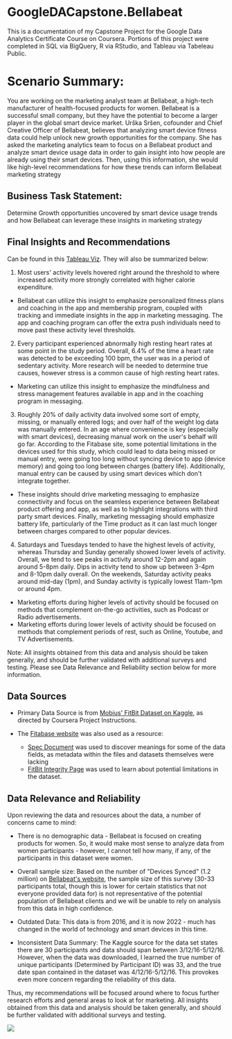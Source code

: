 # GoogleDACapstone.Bellabeat
This is a documentation of my Capstone Project for the Google Data Analytics Certificate Course on Coursera.  Portions of this project were completed in SQL via BigQuery, R via RStudio, and Tableau via Tabeleau Public. 

# Scenario Summary: 
You are working on the marketing analyst team at Bellabeat, a high-tech manufacturer of health-focused products for women. Bellabeat is a successful small company, but they have the potential to become a larger player in the global smart device market. Urška Sršen, cofounder and Chief Creative Officer of Bellabeat, believes that analyzing smart device fitness data could help unlock new growth opportunities for the company. She has asked the marketing analytics team to focus on a Bellabeat product and analyze smart device usage data in order to gain insight into how people are already using their smart devices. Then, using this information, she would like high-level recommendations for how these trends can inform Bellabeat marketing strategy


## Business Task Statement: 
Determine Growth opportunities uncovered by smart device usage trends and how Bellabeat can leverage these insights in marketing strategy

## Final Insights and Recommendations
Can be found in this [Tableau Viz](https://public.tableau.com/app/profile/samantha8455/viz/BBFitBit_Data/InsightsandRecs#2). They will also be summarized below:

1. Most users' activity levels hovered right around the threshold to where increased activity more strongly correlated with higher calorie expenditure. 
* Bellabeat can utilize this insight to emphasize personalized fitness plans and coaching in the app and membership program, coupled with tracking and immediate insights in the app in marketing messaging. The app and coaching program can offer the extra push individuals need to move past these activity level thresholds.

2. Every participant experienced abnormally high resting heart rates at some point in the study period. Overall, 6.4% of the time a heart rate was detected to be exceeding 100 bpm, the user was in a period of sedentary activity. More research will be needed to determine true causes, however stress is a common cause of high resting heart rates. 
* Marketing can utilize this insight to emphasize the mindfulness and stress management features available in app and in the coaching program in messaging.

3. Roughly 20% of daily activity data involved some sort of empty, missing, or manually entered logs; and over half of the weight log data was manually entered. In an age where convenience is key (especially with smart devices), decreasing manual work on the user's behalf will go far. According to the Fitabase site, some potential limitations in the devices used for this study, which could lead to data being missed or manual entry, were going too long without syncing device to app (device memory) and going too long between charges (battery life). Additionally, manual entry can be caused by using smart devices which don't integrate together. 
* These insights should drive marketing messaging to emphasize connectivity and focus on the seamless experience between Bellabeat product offering and app, as well as to highlight integrations with third party smart devices. Finally, marketing messaging should emphasize battery life, particularly of the Time product as it can last much longer between charges compared to other popular devices.

4. Saturdays and Tuesdays tended to have the highest levels of activity, whereas Thursday and Sunday generally showed lower levels of activity. Overall, we tend to see peaks in activity around 12-2pm and again around 5-8pm daily.  Dips in activity tend to show up between 3-4pm and 8-10pm daily overall.  On the weekends, Saturday activity peaks around mid-day (1pm), and Sunday activity is typically lowest 11am-1pm or around 4pm.
* Marketing efforts during higher levels of activity should be focused on methods that complement on-the-go activities, such as Podcast or Radio advertisements.
* Marketing efforts during lower levels of activity should be focused on methods that complement periods of rest, such as Online, Youtube, and TV Advertisements.

Note: All insights obtained from this data and analysis should be taken generally, and should be further validated with additional surveys and testing. Please see Data Relevance and Reliability section below for more information. 



## Data Sources

* Primary Data Source is from [Mobius' FitBit Dataset on Kaggle](https://www.kaggle.com/datasets/arashnic/fitbit), as directed by Coursera Project Instructions.

* The [Fitabase website](https://www.fitabase.com/resources/knowledge-base/learn-about-fitbit-data) was also used as a resource: 
  * [Spec Document](https://www.fitabase.com/media/1930/fitabasedatadictionary102320.pdf) was used to discover meanings for some of the data fields, as metadata within the files and datasets themselves were lacking
  * [FitBit Integrity Page](https://www.fitabase.com/resources/knowledge-base/learn-about-fitbit-data/data-availability-integrity/) was used to learn about potential limitations in the dataset.

## Data Relevance and Reliability
Upon reviewing the data and resources about the data, a number of concerns came to mind:

* There is no demographic data - Bellabeat is focused on creating products for women.  So, it would make most sense to analyze data from women participants - however, I cannot tell how many, if any, of the participants in this dataset were women.

* Overall sample size: Based on the number of "Devices Synced" (1.2 million) on [Bellabeat's website](https://bellabeat.com/about/), the sample size of this survey (30-33 participants total, though this is lower for certain statistics that not everyone provided data for) is not representative of the potential population of Bellabeat clients and we will be unable to rely on analysis from this data in high confidence. 

*  Outdated Data: This data is from 2016, and it is now 2022 - much has changed in the world of technology and smart devices in this time.

* Inconsistent Data Summary: The Kaggle source for the data set states there are 30 participants and data should span between 3/12/16-5/12/16. However, when the data was downloaded, I learned the true number of unique participants (Determined by Participant ID) was 33, and the true date span contained in the dataset was 4/12/16-5/12/16. This provokes even more concern regarding the reliability of this data.

Thus, my recommendations will be focused around where to focus further research efforts and general areas to look at for marketing.  All insights obtained from this data and analysis should be taken generally, and should be further validated with additional surveys and testing.

<div class='tableauPlaceholder' id='viz1663040156208' style='position: relative'><noscript><a href='#'><img alt=' ' src='https:&#47;&#47;public.tableau.com&#47;static&#47;images&#47;BM&#47;BMYH3FCXD&#47;1_rss.png' style='border: none' /></a></noscript><object class='tableauViz'  style='display:none;'><param name='host_url' value='https%3A%2F%2Fpublic.tableau.com%2F' /> <param name='embed_code_version' value='3' /> <param name='path' value='shared&#47;BMYH3FCXD' /> <param name='toolbar' value='yes' /><param name='static_image' value='https:&#47;&#47;public.tableau.com&#47;static&#47;images&#47;BM&#47;BMYH3FCXD&#47;1.png' /> <param name='animate_transition' value='yes' /><param name='display_static_image' value='yes' /><param name='display_spinner' value='yes' /><param name='display_overlay' value='yes' /><param name='display_count' value='yes' /><param name='language' value='en-US' /></object></div> 
<script type='text/javascript'>                   
 var divElement = document.getElementById('viz1663040156208');                    
 var vizElement = divElement.getElementsByTagName('object')[0];                    
 vizElement.style.width='1016px';vizElement.style.height='991px';                    
 var scriptElement = document.createElement('script');                    
 scriptElement.src = 'https://public.tableau.com/javascripts/api/viz_v1.js';                    
 vizElement.parentNode.insertBefore(scriptElement, vizElement);                
</script>


